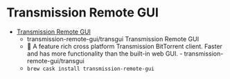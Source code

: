 # Transmission Remote GUI
- [Transmission Remote GUI](https://github.com/transmission-remote-gui/transgui)
  -  transmission-remote-gui/transgui Transmission Remote GUI
  - 🧲 A feature rich cross platform Transmission BitTorrent client. Faster and has more functionality than the built-in web GUI. - transmission-remote-gui/transgui
  - `brew cask install transmission-remote-gui`
